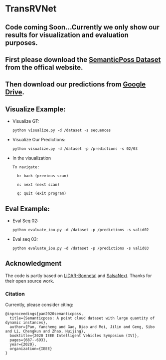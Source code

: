 # TransRVNet



## Code coming Soon...Currently we only show our results for visualization and evaluation purposes.



## First please download the [SemanticPoss Dataset](http://www.poss.pku.edu.cn./download.html) from the offical website.



## Then download our predictions from [Google Drive](https://drive.google.com/file/d/1i3GMG4KcOPwDbJtgZEDWJkSApOAnRn5O/view?usp=sharing).



## Visualize Example:

- Visualize GT:

  `python visualize.py -d /dataset -s sequences`

- Visualize Our Predictions:

  `python visualize.py -d /dataset -p /predictions -s 02/03`
- In the visualization

      To navigate:

        b: back (previous scan)
        
        n: next (next scan)
        
        q: quit (exit program)
## Eval Example:

- Eval Seq 02:

  `python evaluate_iou.py -d /dataset -p /predictions -s valid02` 

- Eval seq 03:

  `python evaluate_iou.py -d /dataset -p /predictions -s valid03`



## Acknowledgment

The code is partly based on [LiDAR-Bonnetal](https://github.com/PRBonn/lidar-bonnetal) and [SalsaNext](https://github.com/Halmstad-University/SalsaNext). Thanks for their open source work.

### Citation

Currently, please consider citing:

```
@inproceedings{pan2020semanticposs,
  title={Semanticposs: A point cloud dataset with large quantity of dynamic instances},
  author={Pan, Yancheng and Gao, Biao and Mei, Jilin and Geng, Sibo and Li, Chengkun and Zhao, Huijing},
  booktitle={2020 IEEE Intelligent Vehicles Symposium (IV)},
  pages={687--693},
  year={2020},
  organization={IEEE}
}
```
